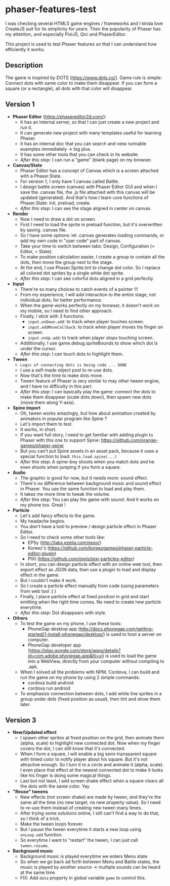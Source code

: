 # phaser-features-test

I was checking several HTML5 game engines / frameworks and I kinda love CreateJS suit for its simplicity for years.
Then the popularity of Phaser has my attention, and especially PixiJS, Qici and PhaserEditor.

This project is used to test Phaser features so that I can understand how efficiently it works.

## Description
The game is inspired by DOTS (https://www.dots.co/).
Game rule is simple: Connect dots with same color to make them disappear.
If you can form a square (or a rectangle), all dots with that color will disappear.

## Version 1
+ **Phaser Editor** (https://phasereditor2d.com/): 
  + It has an internal server, so that I can just create a new project and run it.
  + It can generate new project with many templates useful for learning Phaser.
  + It has an internal doc that you can search and view runnable examples immediately -> big plus.
  + It has some other tools that you can check in its website.
  + _After this step_: I can run a "game" (blank page) on my browser.
+ **Canvas/State**
  + Phaser Editor has a concept of Canvas which is a screen attached with a Phaser.State.
  + For version 1, I only have 1 canvas called Battle.
  + I design battle screen (canvas) with Phaser Editor GUI and when I save the .canvas file, the .js file attached with this canvas will be updated (generated). And that's how I learn core functions of Phaser.State: init, preload, create.
  + _After this step_: I can see the stage aligned in center on canvas.
+ **Render**
  + Now I need to draw a dot on screen.
  + First I need to load the sprite in preload function, but it's overwritten by saving .canvas file. 
  + So I have some options: let .canvas generates loading commands, or add my own code in "user code" part of canvas.
  + Take your time to switch between tabs: Design, Configuration (> Editor, > State).
  + To make position calculation easier, I create a group to contain all the dots, then move the group next to the stage.
  + At the end, I use Phaser.Sprite.tint to change dot color. So I replace all colored dot sprites by a single white dot sprite.
  + _After this step_: I can see colorful dots aligned in a grid perfectly.
+ **Input**
  + There're so many choices to catch events of a pointer !!!
  + From my experience, I will add interaction to the entire stage, not individual dots, for better performance.
  + When the game works perfectly on my browser, it doesn't work on my mobile, so I need to find other approach.
  + Finally, I stick with 3 functions:
    + `input.onDown.add`: to track when player touches screen.
    + `input.addMoveCallback`: to track when player moves his finger on screen.
    + `input.onUp.add`: to track when player stops touching screen.
  + Additionally, I use game.debug.spriteBounds to show which dot is under the cursor.
  + _After this step_: I can touch dots to highlight them.
+ **Tween**
  + `Logic of connecting dots is being code ... DONE`
  + I use a self-made object pool to re-use dots.
  + Now that's the time to make dots move.
  + Tween feature of Phaser is very similar to may other tween engine, and I have no difficulty in this part.
  + _After this step_: I can basically play the game: connect the dots to make them disappear (scale dots down), then spawn new dots (move them along Y-axis).
+ **Spine import**
  + Oh, tween works amazingly, but how about animation created by animators in popular program like Spine ?
  + Let's import them to test.
  + It works, in short.
  + If you want full story, I need to get familiar with adding plugin to Phaser with this one to support Spine: https://github.com/orange-games/phaser-spine
  + But you can't put Spine assets in an asset pack, because it uses a special function to load: `this.load.spine(...)`
  + _After this step_: A spine-boy shoots when you match dots and he even shoots when jumping if you form a square.
+ **Audio**
  + The graphic is good for now, but it needs more: sound effect.
  + There's no difference between background music and sound effect in Phaser. You use the same function to load and play them.
  + It takes me more time to tweak the volume.
  + _After this step_: You can play the game with sound. And it works on my phone too. Great !
+ **Particle**
  + Let's add fancy effects to the game.
  + My headache begins.
  + You don't have a tool to preview / design particle effect in Phaser Editor.
  + So I need to check some other tools like: 
    + EPSy (http://labs.ezelia.com/epsy/)
    + Koreez's (https://github.com/koreezgames/phaser-particle-editor-plugin)
    + PIXI (https://github.com/pixijs/pixi-particles-editor)
  + In short, you can design particle effect with an online web tool, then export effect as JSON data, then use a plugin to load and display effect in the game.
  + But I couldn't make it work.
  + So I create a particle effect manually from code (using parameters from web tool :) )
  + Finally, I place particle effect at fixed position in grid and start emitting when the right time comes. No need to create new particle everytime.
  + _After this step_: Dot disappears with style.
+ **Others**
  + To test the game on my phone, I use these tools:
    + PhoneGap desktop app (http://docs.phonegap.com/getting-started/1-install-phonegap/desktop/) is used to host a server on computer.
    + PhoneGap developer app (https://play.google.com/store/apps/details?id=com.adobe.phonegap.app&hl=vi) is used to load the game into a WebView, directly from your computer without compiling to .apk.
  + When I solved all the problems with NPM, Cordova, I can build and run the game on my phone by using 2 simple commands:
    + cordova build android
    + cordova run android
  + To emphasize connection between dots, I add white line sprites in a group under dots (fixed position as usual), then tint and show them later.


## Version 3
+ **New/Updated effect**
  + I spawn other sprites at fixed position on the grid, then animate them (alpha, scale) to highlight new connected dot. Now when my finger covers the dot, I can still know that it's connected.
  + When I form a square, I will enable a big semi-transparent square with tinted color to notify player about his square. But it's not attractive enough. So I turn it to a circle and animate it (alpha, scale). I even place that effect at the newest connected dot to make it looks like his finger is doing some magical things.
  + Last but not least, I add screen shake effect when a square clears all the dots with the same color. Yay
+ **"Reuse" tweens**
  + New effects (not screen shake) are made by tween, and they're the same all the time (no new target, no new property value). So I need to re-use them instead of creating new tween many times.
  + After trying some solutions online, I still can't find a way to do that, so I think of a trick.
  + Make the tween loops forever.
  + But I pause the tween everytime it starts a new loop using `onLoop.add` function.
  + So everytime I want to "restart" the tween, I can just call `tween.resume`.
+ **Background music**
  + Background music is played everytime we enters Menu state
  + So when we go back ad forth between Menu and Battle states, the music is played by another source -> multiple sounds can be heard at the same time
  + FIX: Add `data` property in global variable `game` to control this.
